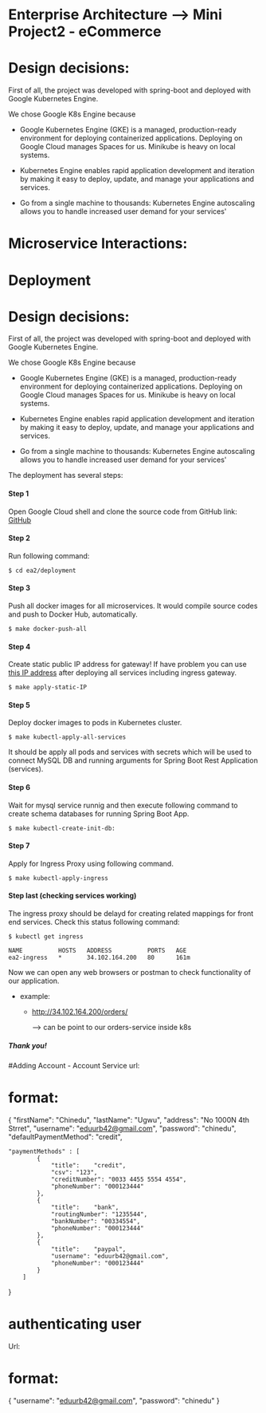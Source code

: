 # Enterprise Architecture --> Mini Project2 - eCommerce

# Design decisions:
First of all, the project was developed with spring-boot 
and deployed with Google Kubernetes Engine.

We chose Google K8s Engine because 
 - Google Kubernetes Engine (GKE) is a managed, 
 production-ready environment for deploying containerized applications.
    Deploying on Google Cloud manages Spaces for us. Minikube is heavy on local systems.
    
 - Kubernetes Engine enables rapid application development and iteration by making it easy to deploy,
  update, and manage your applications and services.
  
 - Go from a single machine to thousands: Kubernetes Engine autoscaling 
  allows you to handle increased user demand for your services'

# Microservice Interactions: 

# Deployment 
# Design decisions:
First of all, the project was developed with spring-boot 
and deployed with Google Kubernetes Engine.

We chose Google K8s Engine because 
 - Google Kubernetes Engine (GKE) is a managed, 
 production-ready environment for deploying containerized applications.
    Deploying on Google Cloud manages Spaces for us. Minikube is heavy on local systems.
    
 - Kubernetes Engine enables rapid application development and iteration by making it easy to deploy,
  update, and manage your applications and services.
  
 - Go from a single machine to thousands: Kubernetes Engine autoscaling 
  allows you to handle increased user demand for your services'
       
The deployment has several steps:

#### Step 1
Open Google Cloud shell and
clone the source code from GitHub link:
 [GitHub](https://github.com/git2hub17/ea-eCommerce)

#### Step 2
Run following command:
```
$ cd ea2/deployment
```
#### Step 3
Push all docker images for all microservices. It would 
compile source codes and push to Docker Hub, automatically.

```
$ make docker-push-all  
```

#### Step 4
Create static public IP address for gateway! If have problem 
you can use [this IP address](http://34.102.164.129/users/) after deploying all
services including ingress gateway.  
```
$ make apply-static-IP
```
#### Step 5
Deploy docker images to pods in Kubernetes cluster.
```
$ make kubectl-apply-all-services 
```
It should be apply all pods and services with secrets which
will be used to connect MySQL DB and running arguments for Spring 
Boot Rest Application (services).

#### Step 6
Wait for mysql service runnig and then execute following 
command to create schema databases for running Spring Boot App.
```
$ make kubectl-create-init-db:
```

#### Step 7
Apply for Ingress Proxy using following command.

```shell script
$ make kubectl-apply-ingress
```

#### Step last (checking services working)
The ingress proxy should be delayd for creating related mappings
for front end services. Check this status following command:
```shell script
$ kubectl get ingress

NAME          HOSTS   ADDRESS          PORTS   AGE
ea2-ingress   *       34.102.164.200   80      161m
```
Now we can open any web browsers or postman to check functionality
of our application.

- example: 
    - http://34.102.164.200/orders/ 
     
      --> can be point to our orders-service inside k8s

##### Thank you!



#Adding Account - Account Service
url: 
# format:
{
	"firstName": "Chinedu",
	"lastName": "Ugwu",
	"address": "No 1000N 4th Strret",
	"username": "eduurb42@gmail.com",
	"password": "chinedu",
	"defaultPaymentMethod": "credit",
	
	"paymentMethods" : [
			{
				"title":	"credit",
				"csv": "123",
				"creditNumber": "0033 4455 5554 4554",
				"phoneNumber": "000123444"
			},
			{
				"title":	"bank",
				"routingNumber": "1235544",
				"bankNumber": "00334554",
				"phoneNumber": "000123444"
			},
			{
				"title":	"paypal",
				"username": "eduurb42@gmail.com",
				"phoneNumber": "000123444"
			}
		]
}

# authenticating user
Url: 
# format:
{
  "username": "eduurb42@gmail.com",
  "password": "chinedu"
}



